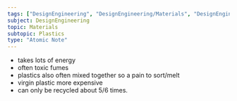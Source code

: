 ```yaml
---
tags: ["DesignEngineering", "DesignEngineering/Materials", "DesignEngineering/Materials/Plastics", "DesignEngineering/Materials/Plastics/Processes"]
subject: DesignEngineering
topic: Materials
subtopic: Plastics
type: "Atomic Note"
---
```

 
 - takes lots of energy
 - often toxic fumes
 - plastics also often mixed together so a pain to sort/melt
 - virgin plastic more expensive
 - can only be recycled about 5/6 times.